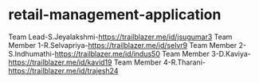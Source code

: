 # retail-management-application
Team Lead-S.Jeyalakshmi-https://trailblazer.me/id/jsugumar3
Team Member 1-R.Selvapriya-https://trailblazer.me/id/selvr9
Team Member 2-S.Indhumathi-https://trailblazer.me/id/indus50
Team Member 3-D.Kaviya-https://trailblazer.me/id/kavid19
Team Member 4-R.Tharani-https://trailblazer.me/id/trajesh24
